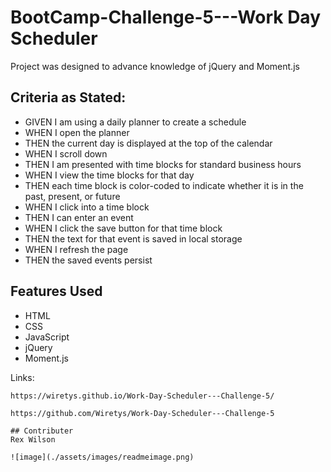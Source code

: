 # BootCamp-Challenge-5---Work Day Scheduler

Project was designed to advance knowledge of jQuery and Moment.js

## Criteria as Stated:

* GIVEN I am using a daily planner to create a schedule
* WHEN I open the planner
* THEN the current day is displayed at the top of the calendar
* WHEN I scroll down
* THEN I am presented with time blocks for standard business hours
* WHEN I view the time blocks for that day
* THEN each time block is color-coded to indicate whether it is in the past, present, or future
* WHEN I click into a time block
* THEN I can enter an event
* WHEN I click the save button for that time block
* THEN the text for that event is saved in local storage
* WHEN I refresh the page
* THEN the saved events persist

## Features Used

* HTML
* CSS
* JavaScript
* jQuery
* Moment.js

Links: 
```
https://wiretys.github.io/Work-Day-Scheduler---Challenge-5/

https://github.com/Wiretys/Work-Day-Scheduler---Challenge-5

## Contributer
Rex Wilson

![image](./assets/images/readmeimage.png)


